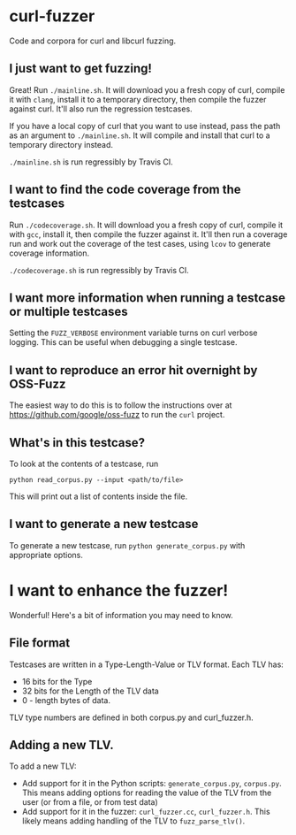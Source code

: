 # curl-fuzzer

Code and corpora for curl and libcurl fuzzing.

## I just want to get fuzzing!

Great! Run `./mainline.sh`. It will download you a fresh copy of curl, compile
it with `clang`, install it to a temporary directory, then compile the fuzzer
against curl. It'll also run the regression testcases.

If you have a local copy of curl that you want to use instead, pass the path as
an argument to `./mainline.sh`. It will compile and install that curl to a
temporary directory instead.

`./mainline.sh` is run regressibly by Travis CI.

## I want to find the code coverage from the testcases

Run `./codecoverage.sh`. It will download you a fresh copy of curl, compile it
with `gcc`, install it, then compile the fuzzer against it. It'll then run a
coverage run and work out the coverage of the test cases, using `lcov` to
generate coverage information.

`./codecoverage.sh` is run regressibly by Travis CI.

## I want more information when running a testcase or multiple testcases

Setting the `FUZZ_VERBOSE` environment variable turns on curl verbose logging.
This can be useful when debugging a single testcase.

## I want to reproduce an error hit overnight by OSS-Fuzz

The easiest way to do this is to follow the instructions over at
https://github.com/google/oss-fuzz to run the `curl` project.

## What's in this testcase?

To look at the contents of a testcase, run
```
python read_corpus.py --input <path/to/file>
```
This will print out a list of contents inside the file.

## I want to generate a new testcase

To generate a new testcase, run `python generate_corpus.py` with appropriate
options.

# I want to enhance the fuzzer!

Wonderful! Here's a bit of information you may need to know.

## File format

Testcases are written in a Type-Length-Value or TLV format. Each TLV has:

- 16 bits for the Type
- 32 bits for the Length of the TLV data
- 0 - length bytes of data.

TLV type numbers are defined in both corpus.py and curl_fuzzer.h.

## Adding a new TLV.

To add a new TLV:

- Add support for it in the Python scripts: `generate_corpus.py`, `corpus.py`.
  This means adding options for reading the value of the TLV from the user (or
  from a file, or from test data)
- Add support for it in the fuzzer: `curl_fuzzer.cc`, `curl_fuzzer.h`. This
  likely means adding handling of the TLV to `fuzz_parse_tlv()`.
